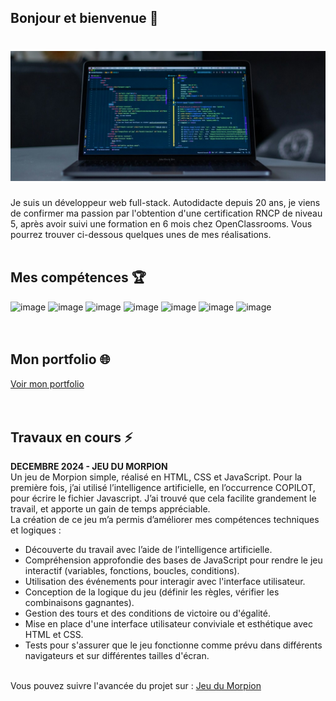 ## Bonjour et bienvenue 👋

# ![Bernard VERA](https://github.com/Bernard-VERA/Bernard-VERA/blob/main/Banner.jpg)



Je suis un développeur web full-stack. Autodidacte depuis 20 ans, je viens de confirmer ma passion par l'obtention d'une certification RNCP de niveau 5, après avoir suivi une formation en 6 mois chez OpenClassrooms. Vous pourrez trouver ci-dessous quelques unes de mes réalisations. <br/>
<br/>


## Mes compétences :trophy:
  ![image](https://img.shields.io/badge/HTML5-E34F26?style=for-the-badge&logo=html5&logoColor=white)
  ![image](https://img.shields.io/badge/CSS3-1572B6?style=for-the-badge&logo=css3&logoColor=white)
  ![image](https://img.shields.io/badge/JavaScript-323330?style=for-the-badge&logo=javascript&logoColor=F7DF1E)
  ![image](https://img.shields.io/badge/React-20232A?style=for-the-badge&logo=react&logoColor=61DAFB) 
  ![image](https://img.shields.io/badge/Node.js-339933?style=for-the-badge&logo=nodedotjs&logoColor=white)
  ![image](https://img.shields.io/badge/Express.js-000000?style=for-the-badge&logo=express&logoColor=white)
  ![image](https://img.shields.io/badge/MongoDB-4EA94B?style=for-the-badge&logo=mongodb&logoColor=white) <br/>
  <br/>
  <br/>


  ## Mon portfolio :globe_with_meridians:
  <a href="https://bernard-vera.github.io/Portfolio/" target="_blank">Voir mon portfolio</a>
  <br/>
  <br/>
  <br/>

  
  ## Travaux en cours  ⚡
**DECEMBRE 2024 - JEU DU MORPION**<br/>
Un jeu de Morpion simple, réalisé en HTML, CSS et JavaScript. Pour la première fois, j’ai utilisé l’intelligence artificielle, en l’occurrence COPILOT, pour écrire le fichier Javascript. J’ai trouvé que cela facilite grandement le travail, et apporte un gain de temps appréciable.<br/>
La création de ce jeu m’a permis d’améliorer mes compétences techniques et logiques :<br/>
- Découverte du travail avec l’aide de l’intelligence artificielle.<br/>
- Compréhension approfondie des bases de JavaScript pour rendre le jeu interactif (variables, fonctions, boucles, conditions).<br/>
- Utilisation des événements pour interagir avec l'interface utilisateur.<br/>
- Conception de la logique du jeu (définir les règles, vérifier les combinaisons gagnantes).<br/>
- Gestion des tours et des conditions de victoire ou d'égalité.<br/>
- Mise en place d'une interface utilisateur conviviale et esthétique avec HTML et CSS.<br/>
- Tests pour s'assurer que le jeu fonctionne comme prévu dans différents navigateurs et sur différentes tailles d'écran.<br/>
<br/>
Vous pouvez suivre l'avancée du projet sur : 
<a href="https://bernard-vera.github.io/Tic-tac-toe/" target="_blank">Jeu du Morpion</a>
<br/>
<br/>


<!--
**Bernard-VERA/Bernard-VERA** is a ✨ _special_ ✨ repository because its `README.md` (this file) appears on your GitHub profile.

Here are some ideas to get you started:

- 🔭 I’m currently working on ...
- 🌱 I’m currently learning ...
- 👯 I’m looking to collaborate on ...
- 🤔 I’m looking for help with ...
- 💬 Ask me about ...
- 📫 How to reach me: ...
- 😄 Pronouns: ...
- ⚡ Fun fact: ...
-->
